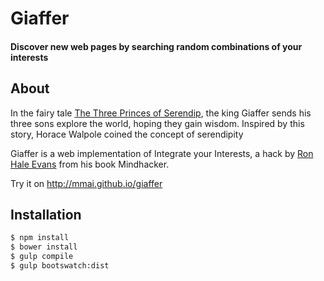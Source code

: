 # Giaffer

#### Discover new web pages by searching random combinations of your interests

## About

In the fairy tale [The Three Princes of Serendip](https://en.wikipedia.org/wiki/The_Three_Princes_of_Serendip), the king Giaffer sends his three sons explore the world, hoping they gain wisdom. Inspired by this story, Horace Walpole coined the concept of serendipity

Giaffer is a web implementation of Integrate your Interests, a hack by [Ron Hale Evans](http://ludism.org/tinfoil) from his book Mindhacker.

Try it on http://mmai.github.io/giaffer

## Installation

```sh
$ npm install
$ bower install
$ gulp compile
$ gulp bootswatch:dist
```

